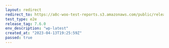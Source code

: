 ```yaml
---
layout: redirect
redirect_to: https://a8c-woo-test-reports.s3.amazonaws.com/public/release/7.6.0/wp-latest/e2e/index.html
test_type: e2e
release_tag: 7.6.0
env_description: "wp-latest"
created_at: "2023-04-13T19:25:59Z"
passed: true
---
```

